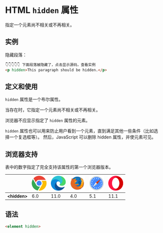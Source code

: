 HTML `hidden` 属性
===

指定一个元素尚不相关或不再相关。

## 实例

隐藏段落：

```html idoc:preview
👇👇👇👇👇 下面段落被隐藏了，点击显示源码，查看实例
<p hidden>This paragraph should be hidden.</p>
```

## 定义和使用

`hidden` 属性是一个布尔属性。

当存在时，它指定一个元素尚不相关或不再相关。

浏览器不应显示指定了 `hidden` 属性的元素。

`hidden` 属性也可以用来防止用户看到一个元素，直到满足其他一些条件（比如选择一个复选框等）。 然后，JavaScript 可以删除 hidden 属性，并使元素可见。

## 浏览器支持

表中的数字指定了完全支持该属性的第一个浏览器版本。

| &nbsp; | ![chrome][1] | ![edge][2] | ![firefox][3] | ![safari][4] | ![opera][5] |
| ---- | ---- | ---- | ---- | ---- | ---- |
| __&lt;hidden&gt;__ | 6.0 | 11.0 | 4.0 | 5.1 | 11.1 |

## 语法

```html
<element hidden>
```


[1]: ../../assets/chrome.svg
[2]: ../../assets/edge.svg
[3]: ../../assets/firefox.svg
[4]: ../../assets/safari.svg
[5]: ../../assets/opera.svg